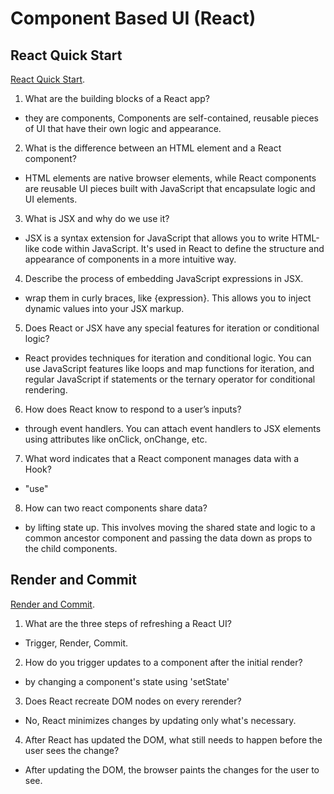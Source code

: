 # Component Based UI (React)

## React Quick Start

[React Quick Start](https://react.dev/learn).

1. What are the building blocks of a React app?

- they are components, Components are self-contained, reusable pieces of UI that have their own logic and appearance.

2. What is the difference between an HTML element and a React component?

- HTML elements are native browser elements, while React components are reusable UI pieces built with JavaScript that encapsulate logic and UI elements.

3. What is JSX and why do we use it?

- JSX is a syntax extension for JavaScript that allows you to write HTML-like code within JavaScript. It's used in React to define the structure and appearance of components in a more intuitive way.

4. Describe the process of embedding JavaScript expressions in JSX.

- wrap them in curly braces, like {expression}. This allows you to inject dynamic values into your JSX markup.

5. Does React or JSX have any special features for iteration or conditional logic?

- React provides techniques for iteration and conditional logic. You can use JavaScript features like loops and map functions for iteration, and regular JavaScript if statements or the ternary operator for conditional rendering.

6. How does React know to respond to a user’s inputs?

- through event handlers. You can attach event handlers to JSX elements using attributes like onClick, onChange, etc.

7. What word indicates that a React component manages data with a Hook?

- "use"

8. How can two react components share data?

- by lifting state up. This involves moving the shared state and logic to a common ancestor component and passing the data down as props to the child components.


## Render and Commit

[Render and Commit](https://react.dev/learn/render-and-commit).

1. What are the three steps of refreshing a React UI?

- Trigger, Render, Commit.

2. How do you trigger updates to a component after the initial render?

- by changing a component's state using 'setState'

3. Does React recreate DOM nodes on every rerender?

- No, React minimizes changes by updating only what's necessary.

4. After React has updated the DOM, what still needs to happen before the user sees the change?

- After updating the DOM, the browser paints the changes for the user to see.












